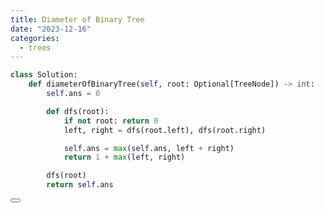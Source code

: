 ```yaml
---
title: Diameter of Binary Tree
date: "2023-12-16"
categories:
  - trees
---
```


<script lang="ts">
  import Button from './button.svelte'
</script>

```python
class Solution:
    def diameterOfBinaryTree(self, root: Optional[TreeNode]) -> int:
        self.ans = 0

        def dfs(root):
            if not root: return 0
            left, right = dfs(root.left), dfs(root.right)

            self.ans = max(self.ans, left + right)
            return 1 + max(left, right)

        dfs(root)
        return self.ans
```

<Button link="https://leetcode.com/problems/diameter-of-binary-tree/description/" />
